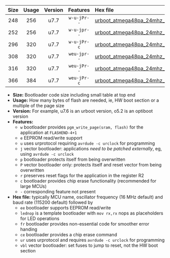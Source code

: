 |Size|Usage|Version|Features|Hex file|
|:-:|:-:|:-:|:-:|:--|
|248|256|u7.7|`w-u-jPr--`|[urboot_atmega48pa_24mhz_1000000bps_lednop_ur_vbl.hex](https://raw.githubusercontent.com/stefanrueger/urboot.hex/main/mcus/atmega48pa/fcpu_24mhz/1000000_bps/urboot_atmega48pa_24mhz_1000000bps_lednop_ur_vbl.hex)|
|252|256|u7.7|`w-u-jpr--`|[urboot_atmega48pa_24mhz_1000000bps_lednop_fr_ur_vbl.hex](https://raw.githubusercontent.com/stefanrueger/urboot.hex/main/mcus/atmega48pa/fcpu_24mhz/1000000_bps/urboot_atmega48pa_24mhz_1000000bps_lednop_fr_ur_vbl.hex)|
|296|320|u7.7|`w-u-jPr-c`|[urboot_atmega48pa_24mhz_1000000bps_lednop_fr_ce_ur_vbl.hex](https://raw.githubusercontent.com/stefanrueger/urboot.hex/main/mcus/atmega48pa/fcpu_24mhz/1000000_bps/urboot_atmega48pa_24mhz_1000000bps_lednop_fr_ce_ur_vbl.hex)|
|308|320|u7.7|`weu-jpr--`|[urboot_atmega48pa_24mhz_1000000bps_ee_lednop_ur_vbl.hex](https://raw.githubusercontent.com/stefanrueger/urboot.hex/main/mcus/atmega48pa/fcpu_24mhz/1000000_bps/urboot_atmega48pa_24mhz_1000000bps_ee_lednop_ur_vbl.hex)|
|316|320|u7.7|`weu-jPr--`|[urboot_atmega48pa_24mhz_1000000bps_ee_ur_vbl.hex](https://raw.githubusercontent.com/stefanrueger/urboot.hex/main/mcus/atmega48pa/fcpu_24mhz/1000000_bps/urboot_atmega48pa_24mhz_1000000bps_ee_ur_vbl.hex)|
|366|384|u7.7|`weu-jPr-c`|[urboot_atmega48pa_24mhz_1000000bps_ee_lednop_fr_ce_ur_vbl.hex](https://raw.githubusercontent.com/stefanrueger/urboot.hex/main/mcus/atmega48pa/fcpu_24mhz/1000000_bps/urboot_atmega48pa_24mhz_1000000bps_ee_lednop_fr_ce_ur_vbl.hex)|

- **Size:** Bootloader code size including small table at top end
- **Usage:** How many bytes of flash are needed, ie, HW boot section or a multiple of the page size
- **Version:** For example, u7.6 is an urboot version, o5.2 is an optiboot version
- **Features:**
  + `w` bootloader provides `pgm_write_page(sram, flash)` for the application at `FLASHEND-4+1`
  + `e` EEPROM read/write support
  + `u` uses urprotocol requiring `avrdude -c urclock` for programming
  + `j` vector bootloader: applications *need to be patched externally*, eg, using `avrdude -c urclock`
  + `p` bootloader protects itself from being overwritten
  + `P` vector bootloader only: protects itself and reset vector from being overwritten
  + `r` preserves reset flags for the application in the register R2
  + `c` bootloader provides chip erase functionality (recommended for large MCUs)
  + `-` corresponding feature not present
- **Hex file:** typically MCU name, oscillator frequency (16 MHz default) and baud rate (115200 default) followed by
  + `ee` bootloader supports EEPROM read/write
  + `lednop` is a template bootloader with `mov rx,rx` nops as placeholders for LED operations
  + `fr` bootloader provides non-essential code for smoother error handing
  + `ce` bootloader provides a chip erase command
  + `ur` uses urprotocol and requires `avrdude -c urclock` for programming
  + `vbl` vector bootloader: set fuses to jump to reset, not the HW boot section
